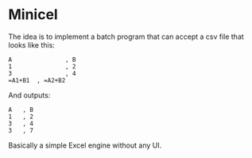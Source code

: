# Minicel

The idea is to implement a batch program that can accept a csv file that looks like this:


```csv
A				, B
1				, 2
3				, 4
=A1+B1	, =A2+B2
```

And outputs:


```csv
A	, B
1	, 2
3	, 4
3	, 7
```

Basically a simple Excel engine without any UI.